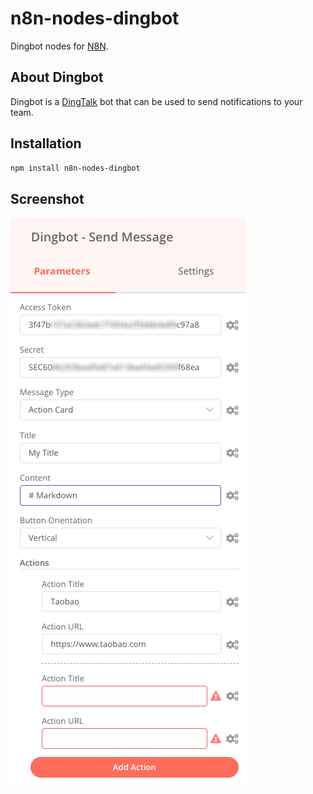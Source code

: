 # n8n-nodes-dingbot

Dingbot nodes for [N8N](https://n8n.io/).

## About Dingbot

Dingbot is a [DingTalk](https://dingtalk.com/) bot that can be used to send notifications to your team.

## Installation

```sh
npm install n8n-nodes-dingbot
```

## Screenshot

![Settings page](https://raw.githubusercontent.com/MagicCube/n8n-nodes-dingbot/master/screenshots/01.png)
